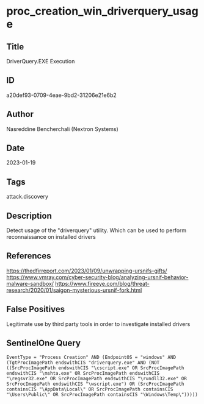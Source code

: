 # proc_creation_win_driverquery_usage

## Title
DriverQuery.EXE Execution

## ID
a20def93-0709-4eae-9bd2-31206e21e6b2

## Author
Nasreddine Bencherchali (Nextron Systems)

## Date
2023-01-19

## Tags
attack.discovery

## Description
Detect usage of the "driverquery" utility. Which can be used to perform reconnaissance on installed drivers

## References
https://thedfirreport.com/2023/01/09/unwrapping-ursnifs-gifts/
https://www.vmray.com/cyber-security-blog/analyzing-ursnif-behavior-malware-sandbox/
https://www.fireeye.com/blog/threat-research/2020/01/saigon-mysterious-ursnif-fork.html

## False Positives
Legitimate use by third party tools in order to investigate installed drivers

## SentinelOne Query
```
EventType = "Process Creation" AND (EndpointOS = "windows" AND (TgtProcImagePath endswithCIS "driverquery.exe" AND (NOT ((SrcProcImagePath endswithCIS "\cscript.exe" OR SrcProcImagePath endswithCIS "\mshta.exe" OR SrcProcImagePath endswithCIS "\regsvr32.exe" OR SrcProcImagePath endswithCIS "\rundll32.exe" OR SrcProcImagePath endswithCIS "\wscript.exe") OR (SrcProcImagePath containsCIS "\AppData\Local\" OR SrcProcImagePath containsCIS "\Users\Public\" OR SrcProcImagePath containsCIS "\Windows\Temp\")))))

```